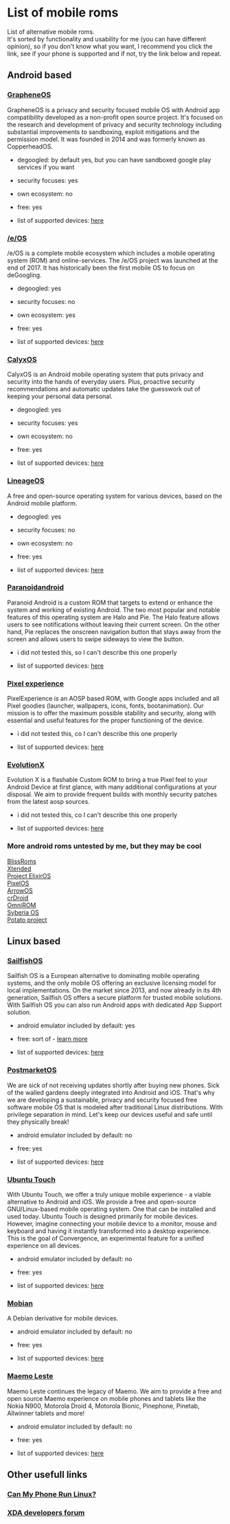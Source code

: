 # List of mobile roms
List of alternative mobile roms.  
It's sorted by functionality and usability for me (you can have different opinion), so if you don't know what you want, I recommend you click the link, see if your phone is supported and if not, try the link below and repeat.

## Android based
### [GrapheneOS](https://grapheneos.org/)  
GrapheneOS is a privacy and security focused mobile OS with Android app compatibility developed as a non-profit open source project. It's focused on the research and development of privacy and security technology including substantial improvements to sandboxing, exploit mitigations and the permission model. It was founded in 2014 and was formerly known as CopperheadOS.
- degoogled: by default yes, but you can have sandboxed google play services if you want
- security focuses: yes
- own ecosystem: no
- free: yes

- list of supported devices: [here](https://grapheneos.org/faq#device-support)  

### [/e/OS](https://e.foundation/)  
/e/OS is a complete mobile ecosystem which includes a mobile operating system (ROM) and online-services. The /e/OS project was launched at the end of 2017. It has historically been the first mobile OS to focus on deGoogling.
- degoogled: yes
- security focuses: no
- own ecosystem: yes
- free: yes

- list of supported devices: [here](https://doc.e.foundation/devices)  

### [CalyxOS](https://calyxos.org/)  
CalyxOS is an Android mobile operating system that puts privacy and security into the hands of everyday users. Plus, proactive security recommendations and automatic updates take the guesswork out of keeping your personal data personal.
- degoogled: yes
- security focuses: yes
- own ecosystem: no
- free: yes

- list of supported devices: [here](https://calyxos.org/install/)  

### [LineageOS](https://lineageos.org/)  
A free and open-source operating system for various devices, based on the Android mobile platform.
- degoogled: yes
- security focuses: no
- own ecosystem: no
- free: yes

- list of supported devices: [here](https://wiki.lineageos.org/devices/)  

### [Paranoidandroid](https://paranoidandroid.co/)  
Paranoid Android is a custom ROM that targets to extend or enhance the system and working of existing Android. The two most popular and notable features of this operating system are Halo and Pie. The Halo feature allows users to see notifications without leaving their current screen. On the other hand, Pie replaces the onscreen navigation button that stays away from the screen and allows users to swipe sideways to view the button.
- i did not tested this, so I can't describe this one properly

- list of supported devices: [here](https://paranoidandroid.co/)  

### [Pixel experience](https://pixelexperience.org/)  
PixelExperience is an AOSP based ROM, with Google apps included and all Pixel goodies (launcher, wallpapers, icons, fonts, bootanimation).
Our mission is to offer the maximum possible stability and security, along with essential and useful features for the proper functioning of the device.
- i did not tested this, co I can't describe this one properly

- list of supported devices: [here](https://get.pixelexperience.org/devices)  

### [EvolutionX](https://evolution-x.org/)  
Evolution X is a flashable Custom ROM to bring a true Pixel feel to your Android Device at first glance, with many additional configurations at your disposal. We aim to provide frequent builds with monthly security patches from the latest aosp sources.
- i did not tested this, co I can't describe this one properly

- list of supported devices: [here](https://evolution-x.org/download)  

### More android roms untested by me, but they may be cool
[BlissRoms](https://blissroms.org/)  
[Xtended](https://project-xtended.org/)  
[Project ElixirOS](https://projectelixiros.com/download)  
[PixelOS](https://pixelos.net/download)  
[ArrowOS](https://www.arrowos.net/download)  
[crDroid](https://crdroid.net/downloads)  
[OmniROM](https://omnirom.org/#devices)  
[Syberia OS](https://syberiaos.com/downloads)  
[Potato project](https://potatoproject.co/)  






## Linux based
### [SailfishOS](https://sailfishos.org/)  
Sailfish OS is a European alternative to dominating mobile operating systems, and the only mobile OS offering an exclusive licensing model for local implementations.
On the market since 2013, and now already in its 4th generation, Sailfish OS offers a secure platform for trusted mobile solutions. With Sailfish OS you can also run Android apps with dedicated App Support solution.
- android emulator included by default: yes
- free: sort of - [learn more](https://shop.jolla.com/)

- list of supported devices: [here](https://docs.sailfishos.org/Support/Supported_Devices/)  

### [PostmarketOS](https://postmarketos.org/)  
We are sick of not receiving updates shortly after buying new phones. Sick of the walled gardens deeply integrated into Android and iOS. That's why we are developing a sustainable, privacy and security focused free software mobile OS that is modeled after traditional Linux distributions. With privilege separation in mind. Let's keep our devices useful and safe until they physically break!
- android emulator included by default: no
- free: yes

- list of supported devices: [here](https://wiki.postmarketos.org/wiki/Devices)  

### [Ubuntu Touch](https://ubuntu-touch.io/)  
With Ubuntu Touch, we offer a truly unique mobile experience - a viable alternative to Android and iOS. We provide a free and open-source GNU/Linux-based mobile operating system. One that can be installed and used today. Ubuntu Touch is designed primarily for mobile devices. However, imagine connecting your mobile device to a monitor, mouse and keyboard and having it instantly transformed into a desktop experience. This is the goal of Convergence, an experimental feature for a unified experience on all devices.
- android emulator included by default: no
- free: yes

- list of supported devices: [here](https://devices.ubuntu-touch.io/)  

### [Mobian](https://mobian.org/)  
A Debian derivative for mobile devices.
- android emulator included by default: no
- free: yes

- list of supported devices: [here](https://wiki.mobian.org/doku.php?id=install)  

### [Maemo Leste](https://maemo-leste.github.io/)
Maemo Leste continues the legacy of Maemo. We aim to provide a free and open source Maemo experience on mobile phones and tablets like the Nokia N900, Motorola Droid 4, Motorola Bionic, Pinephone, Pinetab, Allwinner tablets and more!
- android emulator included by default: no
- free: yes

- list of supported devices: [here](https://maedevu.maemo.org/images/)  

## Other usefull links

### [Can My Phone Run Linux?](https://many.tuxphones.com/)

### [XDA developers forum](https://forum.xda-developers.com/)